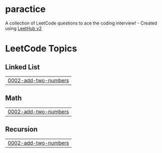 # paractice
A collection of LeetCode questions to ace the coding interview! - Created using [LeetHub v2](https://github.com/arunbhardwaj/LeetHub-2.0)

<!---LeetCode Topics Start-->
# LeetCode Topics
## Linked List
|  |
| ------- |
| [0002-add-two-numbers](https://github.com/SrinithiVeerapandiyan/paractice/tree/master/0002-add-two-numbers) |
## Math
|  |
| ------- |
| [0002-add-two-numbers](https://github.com/SrinithiVeerapandiyan/paractice/tree/master/0002-add-two-numbers) |
## Recursion
|  |
| ------- |
| [0002-add-two-numbers](https://github.com/SrinithiVeerapandiyan/paractice/tree/master/0002-add-two-numbers) |
<!---LeetCode Topics End-->